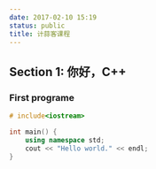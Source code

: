 ```yaml
---
date: 2017-02-10 15:19
status: public
title: 计蒜客课程
---
```


## Section 1: 你好，C++

### First programe

```cpp
# include<iostream> 

int main() {
	using namespace std;
	cout << "Hello world." << endl;
}
```

